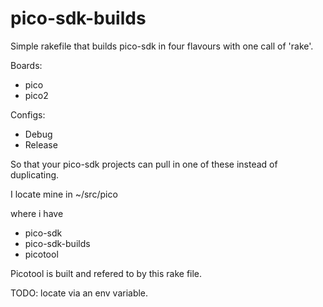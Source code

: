 # pico-sdk-builds

Simple rakefile that builds pico-sdk in four flavours with one call of 'rake'.

Boards:

* pico
* pico2

Configs:

* Debug
* Release

So that your pico-sdk projects can pull in one of these instead of duplicating.

I locate mine in ~/src/pico

where i have

* pico-sdk
* pico-sdk-builds
* picotool

Picotool is built and refered to by this rake file.

TODO: locate via an env variable.
